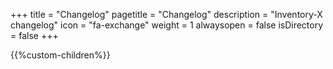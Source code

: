 +++
title = "Changelog"
pagetitle = "Changelog"
description = "Inventory-X changelog"
icon = "fa-exchange" 
weight = 1
alwaysopen = false
isDirectory = false
+++

{{%custom-children%}}